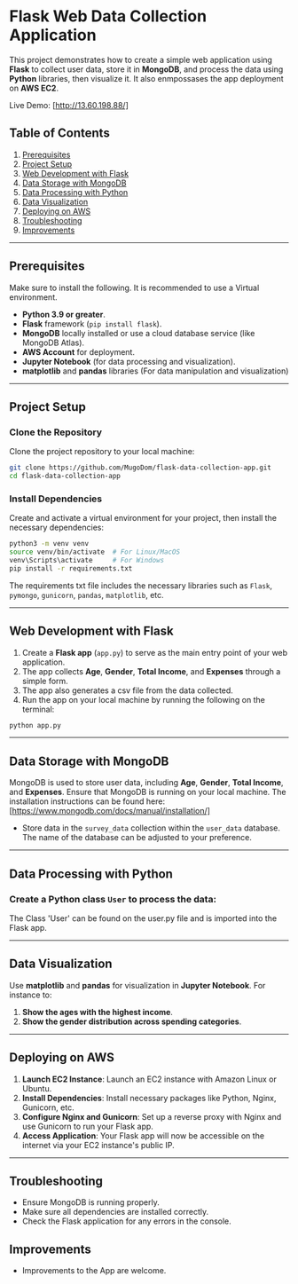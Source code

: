 
# Flask Web Data Collection Application

This project demonstrates how to create a simple web application using **Flask** to collect user data, store it in **MongoDB**, and process the data using **Python** libraries, then visualize it.
It also enmpossases the app deployment on **AWS EC2**.

Live Demo: [http://13.60.198.88/]

## Table of Contents

1. [Prerequisites](#prerequisites)
2. [Project Setup](#project-setup)
3. [Web Development with Flask](#web-development-with-flask)
4. [Data Storage with MongoDB](#data-storage-with-mongodb)
5. [Data Processing with Python](#data-processing-with-python)
6. [Data Visualization](#data-visualization)
7. [Deploying on AWS](#deploying-on-aws)
8. [Troubleshooting](#troubleshooting)
9. [Improvements](#improvements)

---
## Prerequisites

Make sure to install the following. It is recommended to use a Virtual environment. 

- **Python 3.9 or greater**.
- **Flask** framework (`pip install flask`).
- **MongoDB** locally installed or use a cloud database service (like MongoDB Atlas).
- **AWS Account** for deployment.
- **Jupyter Notebook** (for data processing and visualization).
- **matplotlib** and **pandas** libraries (For data manipulation and visualization)

---

## Project Setup

### Clone the Repository

Clone the project repository to your local machine:

```bash
git clone https://github.com/MugoDom/flask-data-collection-app.git
cd flask-data-collection-app
```

### Install Dependencies

Create and activate a virtual environment for your project, then install the necessary dependencies:

```bash
python3 -m venv venv
source venv/bin/activate  # For Linux/MacOS
venv\Scripts\activate     # For Windows
pip install -r requirements.txt 
```

The requirements txt file includes the necessary libraries such as `Flask`, `pymongo`, `gunicorn`, `pandas`, `matplotlib`, etc.

---

## Web Development with Flask

1. Create a **Flask app** (`app.py`) to serve as the main entry point of your web application.
2. The app collects **Age**, **Gender**, **Total Income**, and **Expenses** through a simple form.
3. The app also generates a csv file from the data collected.
4. Run the app on your local machine by running the following on the terminal:
 ```bash
 python app.py

 ```

---

## Data Storage with MongoDB

MongoDB is used to store user data, including **Age**, **Gender**, **Total Income**, and **Expenses**. Ensure that MongoDB is running on your local machine. The installation instructions can be found here:[https://www.mongodb.com/docs/manual/installation/]

- Store data in the `survey_data` collection within the `user_data` database. The name of the database can be adjusted to your preference.
  
---

## Data Processing with Python

### Create a Python class `User` to process the data:
The Class 'User' can be found on the user.py file and is imported into the Flask app.

---

## Data Visualization

Use **matplotlib** and **pandas** for visualization in **Jupyter Notebook**. For instance to:

1. **Show the ages with the highest income**.
2. **Show the gender distribution across spending categories**.

---

## Deploying on AWS

1. **Launch EC2 Instance**: Launch an EC2 instance with Amazon Linux or Ubuntu.
2. **Install Dependencies**: Install necessary packages like Python, Nginx, Gunicorn, etc.
3. **Configure Nginx and Gunicorn**: Set up a reverse proxy with Nginx and use Gunicorn to run your Flask app.
4. **Access Application**: Your Flask app will now be accessible on the internet via your EC2 instance's public IP.

---

## Troubleshooting

- Ensure MongoDB is running properly.
- Make sure all dependencies are installed correctly.
- Check the Flask application for any errors in the console.

## Improvements

- Improvements to the App are welcome.